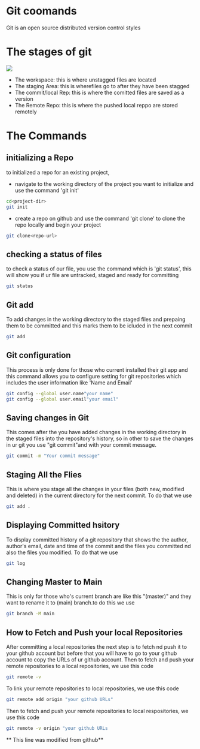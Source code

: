 # Git coomands
Git is an open source distributed version control styles
# The stages of git
![](https://miro.medium.com/v2/resize:fit:500/1*9hNsHV22lsi03i9Ah92KmQ.png)
- The workspace: this is where unstagged files are located
- The staging Area: this is wherefiles go to after they have been stagged
- The commit/local Rep: this is where the comitted files are saved as a version 
- The Remote Repo: this is where the pushed local reppo are stored remotely

# The Commands
## initializing a Repo
to initialized a repo for an existing project,
- navigate to the working directory of the project you want to initialize and use the command 'git init'
```sh
cd<project-dir>
git init
```
- create a repo on github and use the command 'git clone' to clone the repo locally and begin your project
```sh
git clone<repo-url>
```

## checking a status of files
to check a status of our file, you use the command which is 'git status', this will show you if ur file are untracked, staged and ready for committing
```sh
git status
```  
## Git add
To add changes in the working directory to the staged files and prepaing them to be committed and this marks them to be icluded in the next commit
```sh
git add
```
## Git configuration
This process is only done for those who current installed their git app and this command allows you to configure setting for git repositories which includes the user information like 'Name and Email'
```sh
git config --global user.name"your name"
git config --global user.email"your email"
```
## Saving changes in Git
This comes after the you have added changes in the working directory in the staged files into the repository's history, so in other to save the changes in ur git you use "git commit"and with your commit message.
```sh
git commit -m "Your commit message"
```
## Staging All the Flies
This is where you stage all the changes in your files (both new, modified and deleted) in the current directory for the next commit. To do that we use
```sh
git add . 
```
## Displaying Committed hsitory
To display committed history of a git repository that shows the the author, author's email, date and time of the commit and the files you committed nd also the files you modified. To do that we use
```sh
git log
```
## Changing Master to Main
This is only for those who's current branch are like this "(master)" and they want to rename it to (main) branch.to do this we use 
```sh
git branch -M main
```
## How to Fetch and Push your local Repositories
After committing a local repositories the next step is to fetch nd push it to your github account but before that you will have to go to your github account to copy the URLs of ur github account. Then to fetch and push your remote repositories to a local repositories, we use this code
```sh
git remote -v
```
To link your remote repositories to local repositories, we use this code
```sh
git remote add origin "your github URLs"
```
Then to fetch and push your remote repositories to local respositories, we use this code
```sh
git remote -v origin "your github URLs
```
** This line was modified from github**
